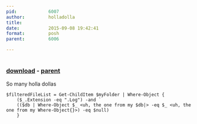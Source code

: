 ```yaml
---
pid:            6007
author:         holladolla
title:          
date:           2015-09-08 19:42:41
format:         posh
parent:         6006

---
```


# 

### [download](//scripts/6007.ps1) - [parent](//scripts/6006.md)

So many holla dollas

```posh
$filteredFileList = Get-ChildItem $myFolder | Where-Object {
	($_.Extension -eq ".Log") -and `
	(($db | Where-Object $_ <uh, the one from my $db|> -eq $_ <uh, the one from my Where-Object{}>) -eq $null)
	}
```

